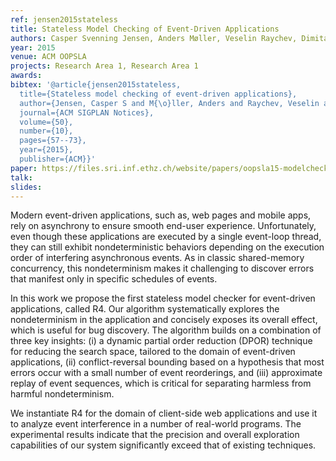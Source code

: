 ```yaml
---
ref: jensen2015stateless
title: Stateless Model Checking of Event-Driven Applications
authors: Casper Svenning Jensen, Anders Møller, Veselin Raychev, Dimitar Dimitrov, Martin Vechev     
year: 2015
venue: ACM OOPSLA
projects: Research Area 1, Research Area 1
awards:
bibtex: '@article{jensen2015stateless,
  title={Stateless model checking of event-driven applications},
  author={Jensen, Casper S and M{\o}ller, Anders and Raychev, Veselin and Dimitrov, Dimitar and Vechev, Martin},
  journal={ACM SIGPLAN Notices},
  volume={50},
  number={10},
  pages={57--73},
  year={2015},
  publisher={ACM}}'
paper: https://files.sri.inf.ethz.ch/website/papers/oopsla15-modelchecking.pdf
talk: 
slides: 
---
```


Modern event-driven applications, such as, web pages and mobile apps, rely on asynchrony to ensure smooth end-user experience. Unfortunately, even though these applications are executed by a single event-loop thread, they can still exhibit nondeterministic behaviors depending on the execution order of interfering asynchronous events. As in classic shared-memory concurrency, this nondeterminism makes it challenging to discover errors that manifest only in specific schedules of events.

In this work we propose the first stateless model checker for event-driven applications, called R4. Our algorithm systematically explores the nondeterminism in the application and concisely exposes its overall effect, which is useful for bug discovery. The algorithm builds on a combination of three key insights: (i) a dynamic partial order reduction (DPOR) technique for reducing the search space, tailored to the domain of event-driven applications, (ii) conflict-reversal bounding based on a hypothesis that most errors occur with a small number of event reorderings, and (iii) approximate replay of event sequences, which is critical for separating harmless from harmful nondeterminism.

We instantiate R4 for the domain of client-side web applications and use it to analyze event interference in a number of real-world programs. The experimental results indicate that the precision and overall exploration capabilities of our system significantly exceed that of existing techniques.
